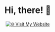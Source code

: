 <div align="center">

# Hi, there! 👋  

[![🌐 Visit My Website](https://img.shields.io/badge/-Visit%20My%20Website-0A66C2?style=for-the-badge&logo=google-chrome&logoColor=white)](https://mubaidr.js.org)
</div>
